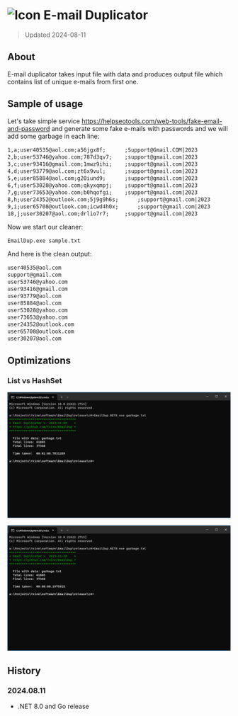 # ![Icon](source/c#/EmailDup.png) E-mail Duplicator

> Updated 2024-08-11

## About

E-mail duplicator takes input file with data and produces output file which contains list of unique e-mails from first one.

## Sample of usage

Let's take simple service <https://helpseotools.com/web-tools/fake-email-and-password> and generate some fake e-mails with passwords and we will add some garbage in each line:

```text
1,a;user40535@aol.com;a56jgx8f; 	 ;Support@Gmail.COM|2023
2,b;user53746@yahoo.com;787d3qv7; 	 ;support@gmail.com|2023
3,c;user93416@gmail.com;1mwz9ihi; 	 ;support@gmail.com|2023
4,d;user93779@aol.com;zt6x9vul; 	 ;support@gmail.com|2023
5,e;user85884@aol.com;g20iund9; 	 ;support@gmail.com|2023
6,f;user53028@yahoo.com;qkyxqmpj; 	 ;support@gmail.com|2023
7,g;user73653@yahoo.com;b0hqofgi; 	 ;support@gmail.com|2023
8,h;user24352@outlook.com;5j9g9h6s; 	 ;support@gmail.com|2023
9,i;user65708@outlook.com;icwd4h0x; 	 ;support@gmail.com|2023
10,j;user30207@aol.com;drlio7r7; 	 ;support@gmail.com|2023
```

Now we start our cleaner:

```bash
EmailDup.exe sample.txt
```

And here is the clean output:

```text
user40535@aol.com
support@gmail.com
user53746@yahoo.com
user93416@gmail.com
user93779@aol.com
user85884@aol.com
user53028@yahoo.com
user73653@yahoo.com
user24352@outlook.com
user65708@outlook.com
user30207@aol.com
```

## Optimizations

### List vs HashSet

![List Benchmark](originals/list.png)

![HashSet Benchmark](originals/hashset.png)

## History

### 2024.08.11

- .NET 8.0 and Go release
